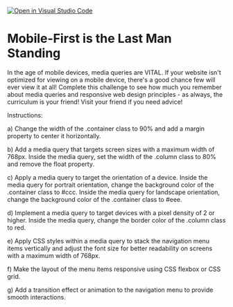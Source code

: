 [![Open in Visual Studio Code](https://classroom.github.com/assets/open-in-vscode-718a45dd9cf7e7f842a935f5ebbe5719a5e09af4491e668f4dbf3b35d5cca122.svg)](https://classroom.github.com/online_ide?assignment_repo_id=14157913&assignment_repo_type=AssignmentRepo)
# Mobile-First is the Last Man Standing

In the age of mobile devices, media queries are VITAL. If your website isn't optimized for viewing on a mobile device, there's a good chance few will ever view it at all! Complete this challenge to see how much you remember about media queries and responsive web design principles - as always, the curriculum is your friend! Visit your friend if you need advice!

Instructions:

a) Change the width of the .container class to 90% and add a margin property to center it horizontally.

b) Add a media query that targets screen sizes with a maximum width of 768px. Inside the media query, set the width of the .column class to 80% and remove the float property.

c) Apply a media query to target the orientation of a device. Inside the media query for portrait orientation, change the background color of the .container class to #ccc. Inside the media query for landscape orientation, change the background color of the .container class to #eee.

d) Implement a media query to target devices with a pixel density of 2 or higher. Inside the media query, change the border color of the .column class to red.

e) Apply CSS styles within a media query to stack the navigation menu items vertically and adjust the font size for better readability on screens with a maximum width of 768px.

f) Make the layout of the menu items responsive using CSS flexbox or CSS grid.

g) Add a transition effect or animation to the navigation menu to provide smooth interactions.
